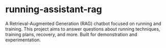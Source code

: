# running-assistant-rag
A Retrieval-Augmented Generation (RAG) chatbot focused on running and training. This project aims to answer questions about running techniques, training plans, recovery, and more. Built for demonstration and experimentation.
